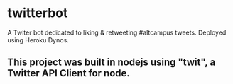 # twitterbot
A Twiter bot dedicated to liking &amp; retweeting #altcampus tweets. Deployed using Heroku Dynos.

## This project was built in nodejs using "twit", a Twitter API Client for node.

